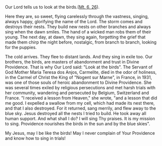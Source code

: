 Our Lord tells us to look at the birds.([Mt. 6, 26](https://vulgata.online/bible/Mt.6?ed=DR2&vfn=DR2.Mt.6.26:vs)).

Here they are, so sweet, flying carelessly through the vastness, singing, always happy, glorifying the name of the Lord. The storm comes and destroys their nests. They build new nests on other branches and always sing when the dawn smiles. The hand of a wicked man robs them of their young. The next day, at dawn, they sing again, forgetting the grief that made them chirp the night before, nostalgic, from branch to branch, looking for the puppies. 

The cold arrives. They flee to distant lands. And they sing in exile too. Our brothers, the birds, are masters of abandonment and trust in Divine Providence. That is why Our Lord said: "Look at the birds". The Servant of God Mother Maria Teresa dos Anjos, Carmelite, died in the odor of holiness, in the Carmel of Christ the King of "Nogent sur Marne", in France, in 1931, was one of those souls of heroic abandonment to Divine Providence. She was several times exiled by religious persecutions and met harsh trials with her community, wandering and persecuted by Belgium, Switzerland and France. "I received a lesson from Heaven," she wrote, "and a lesson that did me good. I expelled a swallow from my cell, which had made its nest there, and that I also destroyed. For it returned, sang merrily, and flew away to the blue sky. Jesus destroyed all the nests I tried to build. He took away all human support. And what shall I do? I will sing Thy praises. It is my mission to sing. Providence nourishes the birds in the sun and by the blue skies". 

My Jesus, may I be like the birds! May I never complain of Your Providence and know how to sing in trials!